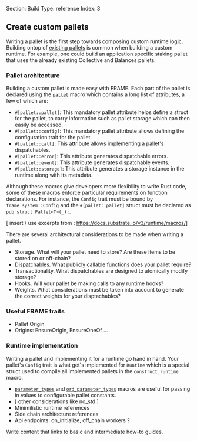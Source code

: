 Section: Build
Type: reference 
Index: 3

## Create custom pallets

Writing a pallet is the first step towards composing custom runtime logic. 
Building ontop of [existing pallets](/relevant-link-here) is common when building a custom runtime. 
For example, one could build an application specific staking pallet that uses the already existing Collective and Balances pallets.

### Pallet architecture 

Building a custom pallet is made easy with FRAME. 
Each part of the pallet is declared using the [`pallet`](https://docs.substrate.io/rustdocs/latest/frame_support/attr.pallet.html) macro which contains a long list of attributes, a few of which are:

- `#[pallet::pallet]`: This mandatory pallet attribute helps define a struct for the pallet, to carry information such as pallet storage which can then easily be accessed.
- `#[pallet::config]`: This mandatory pallet attribute allows defining the configuration trait for the pallet. 
- `#[pallet::call]`: This attribute allows implementing a pallet's dispatchables.
- `#[pallet::error]`: This attribute generates dispatchable errors. 
- `#[pallet::event]`: This attribute generates dispatchable events.
- `#[pallet::storage]`: This attribute generates a storage instance in the runtime along with its metadata.

Although these macros give developers more flexibility to write Rust code, some of these macros enforce particular requirements on function declarations.
For instance, the `Config` trait must be bound by `frame_system::Config` and the `#[pallet::pallet]` struct must be declared as `pub struct Pallet<T>(_);`.

[ insert / use excerpts from : https://docs.substrate.io/v3/runtime/macros/]

There are several architectural considerations to be made when writing a pallet.

- Storage. What will your pallet need to store? Are these items to be stored on or off-chain?
- Dispatchables. What publicly callable functions does your pallet require?
- Transactionality. What dispatchables are designed to atomically modify storage?
- Hooks. Will your pallet be making calls to any runtime hooks?
- Weights. What considerations must be taken into account to generate the correct weights for your disptachables?

### Useful FRAME traits

- Pallet Origin
- Origins: EnsureOrigin, EnsureOneOf
...

### Runtime implementation 

Writing a pallet and implementing it for a runtime go hand in hand.
Your pallet's `Config` trait is what get's implemented for `Runtime` which is a special struct used to compile all implemented pallets in the `construct_runtime` macro. 

- [`parameter_types`](https://docs.substrate.io/rustdocs/latest/frame_support/macro.parameter_types.html) and [`ord_parameter_types`](https://docs.substrate.io/rustdocs/latest/frame_support/macro.ord_parameter_types.html) macros are useful for passing in values to configurable pallet constants.
- [ other considerations like no_std ]
- Minimilistic runtime references
- Side chain architecture references 
- Api endpoints: on_initialize, off_chain workers ?

Write content that links to basic and intermediate how-to guides.

